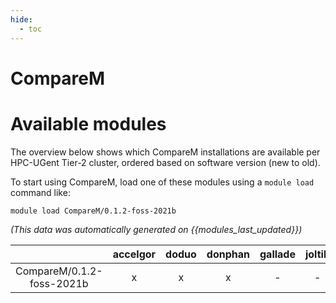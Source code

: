 ```yaml
---
hide:
  - toc
---
```


CompareM
========

# Available modules


The overview below shows which CompareM installations are available per HPC-UGent Tier-2 cluster, ordered based on software version (new to old).

To start using CompareM, load one of these modules using a `module load` command like:

```shell
module load CompareM/0.1.2-foss-2021b
```

*(This data was automatically generated on {{modules_last_updated}})*  

| |accelgor|doduo|donphan|gallade|joltik|shinx|skitty|
| :---: | :---: | :---: | :---: | :---: | :---: | :---: | :---: |
|CompareM/0.1.2-foss-2021b|x|x|x|-|-|-|-|
